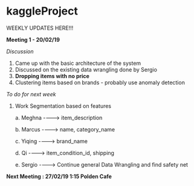 # kaggleProject

WEEKLY UPDATES HERE!!! 

__Meeting 1 - 20/02/19__

_Discussion_

1. Came up with the basic architecture of the system
2. Discussed on the existing data wrangling done by Sergio 
3. __Dropping items with no price__
4. Clustering items based on brands - probably use anomaly detection

_To do for next week_

1. Work Segmentation based on features

    a. Meghna ----> item_description
    
    b. Marcus ----> name, category_name
    
    c. Yiqing ----> brand_name
    
    d. Qi     ----> item_condition_id, shipping
    
    e. Sergio ----> Continue general Data Wrangling and find safety net
   
__Next Meeting : 27/02/19 1:15 Polden Cafe__    
